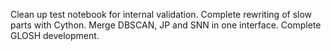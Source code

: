 Clean up test notebook for internal validation.
Complete rewriting of slow parts with Cython.
Merge DBSCAN, JP and SNN in one interface.
Complete GLOSH development.